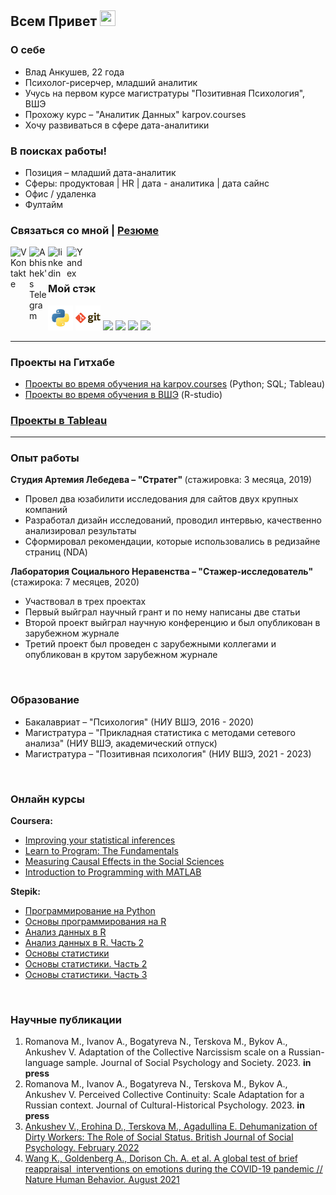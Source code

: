 ## Всем Привет <img src="https://media.giphy.com/media/hvRJCLFzcasrR4ia7z/giphy.gif" width="25px" height="25px">

### О себе
- Влад Анкушев, 22 года
- Психолог-рисерчер, младший аналитик
- Учусь на первом курсе магистратуры "Позитивная Психология", ВШЭ
- Прохожу курс – "Аналитик Данных"  karpov.courses
- Хочу развиваться в сфере дата-аналитики

### В поисках работы! 
- Позиция – младший дата-аналитик
- Сферы: продуктовая | HR | дата - аналитика | дата сайнс
- Офис / удаленка 
- Фултайм

### Связаться со мной   |   <a href="https://drive.google.com/file/d/1NW9DPQHIpF4JVms6fze0nSu-C6peKYrh/view?usp=sharing"> Резюме </a>
<a href="https://vk.com/id370061250">
  <img align="left" alt="VKontakte" width="30px" src="https://uxwing.com/wp-content/themes/uxwing/download/10-brands-and-social-media/vk-round-color.png" />
</a>
<a href="https://t.me/tiredint">
  <img align="left" alt="Abhishek's Telegram" width="30px" src="https://upload.wikimedia.org/wikipedia/commons/thumb/8/82/Telegram_logo.svg/2048px-Telegram_logo.svg.png" />
</a>
<a href="https://www.linkedin.com/in/vladislav-ankushev-8b43771ab">
  <img align="left" alt="linkedin" width="30px" src="https://cdn-icons-png.flaticon.com/512/145/145807.png"/>
</a>
<a href="https://hh.ru/applicant/resumes/view?resume=5e05f2f5ff05586a4a0039ed1f634d76637a51">
  <img align="left" alt="Yandex" width="30px" src="https://upload.wikimedia.org/wikipedia/commons/7/79/HeadHunter_logo.png"/>
</a>

<br >
<br >

### Мой стэк
<code><img height="40" src="https://raw.githubusercontent.com/github/explore/80688e429a7d4ef2fca1e82350fe8e3517d3494d/topics/python/python.png"></code>
      <code><img height="40" src="https://raw.githubusercontent.com/github/explore/80688e429a7d4ef2fca1e82350fe8e3517d3494d/topics/git/git.png"></code>
      <code><img height="40" 
src="https://upload.wikimedia.org/wikipedia/commons/2/29/Postgresql_elephant.svg"></code>
      <code><img height="40" 
src="https://cdn.worldvectorlogo.com/logos/clickhouse.svg"></code>
      <code><img height="40" 
src="https://logos-world.net/wp-content/uploads/2021/10/Tableau-Emblem.png"></code>
      <code><img height="40" 
src="https://upload.wikimedia.org/wikipedia/commons/thumb/d/d0/RStudio_logo_flat.svg/1280px-RStudio_logo_flat.svg.png"></code>

<hr>


### Проекты на Гитхабе
- <a href="https://github.com/vladank99/Karpov.courses_projects">Проекты во время обучения на karpov.courses</a> (Python; SQL; Tableau)
- <a href="https://github.com/vladank99/Diploma">Проекты во время обучения в ВШЭ</a> (R-studio)

### <a href= "https://public.tableau.com/app/profile/vladislavankushev"> Проекты в Tableau</a>


---

### Опыт работы  
<b> Студия Артемия Лебедева – "Стратег" </b>  (стажировка: 3 месяца, 2019) 
- Провел два юзабилити исследования для сайтов двух крупных компаний
- Разработал дизайн исследований, проводил интервью, качественно анализировал результаты
- Сформировал рекомендации, которые использовались в редизайне страниц (NDA)


<b> Лаборатория Социального Неравенства – "Стажер-исследователь" </b> (cтажирока: 7 месяцев, 2020)   
- Участвовал в трех проектах   
- Первый выйграл научный грант и по нему написаны две статьи   
- Второй проект выйграл научную конференцию и был опубликован в зарубежном журнале  
- Третий проект был проведен с зарубежными коллегами и опубликован в крутом зарубежном журнале 
<br >

### Образование
- Бакалавриат – "Психология" (НИУ ВШЭ, 2016 - 2020)
- Магистратура – "Прикладная статистика с методами сетевого анализа" (НИУ ВШЭ, академический отпуск)
- Магистратура  – "Позитивная психология" (НИУ ВШЭ, 2021 - 2023)
<br >

### Онлайн курсы 
<b> Coursera: </b>
- <a href="https://www.coursera.org/account/accomplishments/certificate/7R6UUBGXCCN8">Improving your statistical inferences</a> 
- <a href="https://www.coursera.org/account/accomplishments/certificate/Y7Z6LC97VWL3">Learn to Program: The Fundamentals</a> 
- <a href="https://www.coursera.org/account/accomplishments/certificate/CPY2GH7ZY643">Measuring Causal Effects in the Social Sciences</a> 
- <a href="https://www.coursera.org/account/accomplishments/certificate/MJ9FMZTE2DKQ">Introduction to Programming with MATLAB</a> 

<b> Stepik: </b>
- <a href="https://stepik.org/cert/377981">Программирование на Python</a> 
- <a href="https://stepik.org/cert/377322">Основы программирования на R</a> 
- <a href="https://stepik.org/cert/377582">Анализ данных в R</a>
- <a href="https://stepik.org/cert/378453">Анализ данных в R. Часть 2</a> 
- <a href="https://stepik.org/cert/204264">Основы статистики</a> 
- <a href="https://stepik.org/cert/379556">Основы статистики. Часть 2</a>  
- <a href="https://stepik.org/cert/377955">Основы статистики. Часть 3</a>
<br >

### Научные публикации
1. Romanova M., Ivanov A., Bogatyreva N., Terskova M., Bykov A., Ankushev V. Adaptation of the Collective Narcissism scale on a Russian-language sample. Journal of Social Psychology and Society. 2023. **in press**
2. Romanova M., Ivanov A., Bogatyreva N., Terskova M., Bykov A., Ankushev V. Perceived Collective Continuity: Scale Adaptation for a Russian context. Journal of Cultural-Historical Psychology. 2023. **in press**
3. <a href="https://bpspsychub.onlinelibrary.wiley.com/doi/10.1111/bjso.12528"> Ankushev V., Erohina D., Terskova M., Agadullina E. Dehumanization of Dirty Workers: The Role of Social Status. British Journal of Social Psychology. February 2022</a>
4. <a href="https://www.figma.com/exit?url=https%3A%2F%2Fwww.nature.com%2Farticles%2Fs41562-021-01173-x"> Wang K., Goldenberg A., Dorison Ch. A. et al. A global test of brief reappraisal  interventions on emotions during the COVID-19 pandemic // Nature Human Behavior. August 2021</a>


